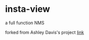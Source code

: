 insta-view
==========

a full function NMS

forked from Ashley Davis's project [link](http://www.codeproject.com/Articles/709340/Implementing-a-Flowchart-with-SVG-and-AngularJS)